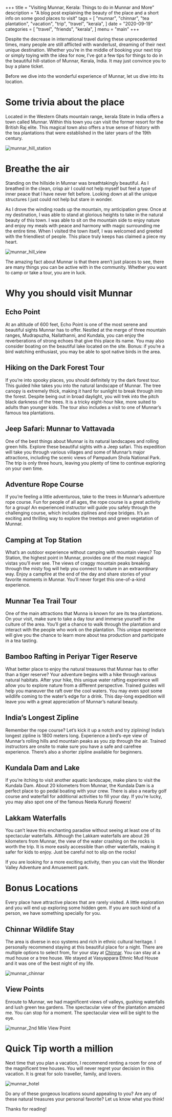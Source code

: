 +++
title = "Visiting Munnar, Kerala: Things to do in Munnar and More"
description = "A blog  post explaining the beauty of the place and a short info on some good places to visit"
tags = [
    "munnar",
    "chinnar",
    "tea plantation",
    "vacation",
    "trip",
    "travel",
    "kerala",
]
date = "2020-09-19"
categories = [
    "travel",
    "friends",
    "kerala",
]
menu = "main"
+++

Despite the decrease in international travel during these unprecedented times, many people are still afflicted with wanderlust, dreaming of their next unique destination. Whether you’re in the middle of booking your next trip or simply toying with the idea for now, I’ve got a few tips for things to do in the beautiful hill-station of Munnar, Kerala, India. It may just convince you to buy a plane ticket.

Before we dive into the wonderful experience of Munnar, let us dive into its location.

# Some trivia about the place
Located in the Western Ghats mountain range, kerala State in India offers a town called Munnar. Within this town you can visit the former resort for the British Raj elite. This magical town also offers a true sense of history with the tea plantations that were established in the later years of the 19th century.

![munnar_hill_station](https://instagram.fcok7-1.fna.fbcdn.net/v/t51.2885-15/e35/99087793_897378187404690_7142110321662158947_n.jpg?_nc_ht=instagram.fcok7-1.fna.fbcdn.net&_nc_cat=106&_nc_ohc=0o_e7g5NDdsAX-lTpel&_nc_tp=18&oh=dc8c79bd78a968346ef2789e0ba634b8&oe=5F9083D6 "Munnar")

# Breathe the air
Standing on the hillside in Munnar was breathtakingly beautiful. As I breathed in the clean, crisp air I could not help myself but feel a type of inner peace that I have never felt before. Looking down at all the unique structures I just could not help but stare in wonder.

As I drove the winding roads up the mountain, my anticipation grew. Once at my destination, I was able to stand at glorious heights to take in the natural beauty of this town. I was able to sit on the mountain side to enjoy nature and enjoy my meals with peace and harmony with magic surrounding me the entire time. When I visited the town itself, I was welcomed and greeted with the friendliest of people. This place truly keeps has claimed a piece my heart.

![munnar_hill_view](https://lh3.googleusercontent.com/NbFahBq14kMJNCojoetAq-BZQZwAHTg0nFXen25YxNZ8lGBPoapEFW_X-FU4WBgDyaNjlBvJICqHSauUgopv68ibcWc8orX1MuSnsv7IpDr9anC8JIGCO4qoWEwr-0b9WFv0d8bM7f1RAZgP_vooA4n0SgANwMZfzyRXLE3LOMZO7IU1cwRuZCFjB-Tal7PA01Wlg4QNr82qlstzFvqRBlq-CGWiYHXCn7vJTpyztQHQu_Lot8SefC_ViyPPMihQhmYas9CxnpsO-GPo6c7y5s7FVqqRPccgjaWXHnACplYdZ9iAR5hxWiXE3wg8ACj59guu-Fj5TcafLK2ZGDp87Qn8Fa7XegEdwsoghHGGB2lXQwV32K0TA68-yRvor_ZlSPzmxa3ND5oXRBIVpnhpB4-P_r6QVilAcdjGaM6WCH971EsXkQeYZzVGxQSun_JuH1464sswiysPaTUj_MoQGVYTW7XGJdKelPxgPqL1lflGxZXepH6uhIaqV1Y64yAzOJh7RGZxQ-GF4H2-eHkBI6VSIneZpDlkH8cpRISO_RE5EpfI3QvwpfG7VJl4Y8mx3gV0TjaiA37mx8vVwKSt5BskOfnbbhDCMUR3afdaQmX4W5KFElmKH-k-JfDWiWRFWKopQ5bPVDWQ293t8uakZo-s_rn5fB4BVUYN26NgbbC0Xlu8uIcSbHAx3aegeQ5VjMeEm1ARk1ALmoAfgDMXDnAbuhX5ZSP5GkgUOpblWG9oFx4_Mnq2ZdE=w1246-h464-no?authuser=0)

The amazing fact about Munnar is that there aren’t just places to see, there are many things you can be active with in the community. Whether you want to camp or take a tour, you are in luck.

# Why you should visit Munnar
## Echo Point

At an altitude of 600 feet, Echo Point is one of the most serene and beautiful sights Munnar has to offer. Nestled at the merge of three mountain ranges, Mudrapuzha, Nallathanni, and Kundala,  you can enjoy the reverberations of strong echoes that give this place its name. You may also consider boating on the beautiful lake located on the site. Bonus: if you’re a bird watching enthusiast, you may be able to spot native birds in the area.

## Hiking on the Dark Forest Tour

If you’re into spooky places, you should definitely try the dark forest tour. This guided hike takes you into the natural landscape of Munnar. The tree canopy is extremely thick, making it hard for sunlight to break through into the forest. Despite being out in broad daylight, you will trek into the pitch black darkness of the trees. It is a tricky eight-hour hike, more suited to adults than younger kids. The tour also includes a visit to one of Munnar’s famous tea plantations.

## Jeep Safari: Munnar to Vattavada

One of the best things about Munnar is its natural landscapes and rolling green hills. Explore these beautiful sights with a Jeep safari. This expedition will take you through various villages and some of Munnar’s major attractions, including the scenic views of Pampadum Shola National Park. The trip is only three hours, leaving you plenty of time to continue exploring on your own time.

## Adventure Rope Course

If you’re feeling a little adventurous, take to the trees in Munnar’s adventure rope course. Fun for people of all ages, the rope course is a great activity for a group! An experienced instructor will guide you safely through the challenging course, which includes ziplines and rope bridges. It’s an exciting and thrilling way to explore the treetops and green vegetation of Munnar.

## Camping at Top Station

What’s an outdoor experience without camping with mountain views? Top Station, the highest point in Munnar,  provides one of the most magical vistas you’ll ever see. The views of craggy mountain peaks breaking through the misty fog will help you connect to nature in an extraordinary way. Enjoy a campfire at the end of the day and share stories of your favorite moments in Munnar. You’ll never forget this one-of-a-kind experience.

## Munnar Tea Trail Tour

One of the main attractions that Munna is known for are its tea plantations. On your visit, make sure to take a day tour and immerse yourself in the culture of the area. You’ll get a chance to walk through the plantation and interact with the people who work on the plantation. This unique experience will give you the chance to learn more about tea production and participate in a tea tasting.

## Bamboo Rafting in Periyar Tiger Reserve  

What better place to enjoy the natural treasures that Munnar has to offer than a tiger reserve? Your adventure begins with a hike through various natural habitats. After your hike, this unique water rafting experience will allow you to explore nature from a different perspective. Trained guides will help you maneuver the raft over the cool waters. You may even spot some wildlife coming to the water’s edge for a drink. This day-long expedition will leave you with a great appreciation of Munnar’s natural beauty.

## India’s Longest Zipline

Remember the rope course? Let’s kick it up a notch and try ziplining! India’s longest zipline is 1800 meters long. Experience a bird’s-eye view of Munnar’s rolling hills and mountain peaks as you zip through the air. Trained instructors are onsite to make sure you have a safe and carefree experience. There’s also a shorter zipline available for beginners.

## Kundala Dam and Lake

If you’re itching to visit another aquatic landscape, make plans to visit the Kundala Dam. About 20 kilometers from Munnar, the Kundala Dam is a perfect place to go pedal boating with your crew. There is also a nearby golf course and waterfall for additional activities to fill your day. If you’re lucky, you may also spot one of the famous Neela Kurunji flowers!

## Lakkam Waterfalls

You can’t leave this enchanting paradise without seeing at least one of its spectacular waterfalls. Although the Lakkam waterfalls are about 26 kilometers from Munnar, the view of the water crashing on the rocks is worth the trip. It is more easily accessible than other waterfalls, making it safer for kids to enjoy. Just be careful not to slip on the rocks!

If you are looking for a more exciting activity, then you can visit the Wonder Valley Adventure and Amusement park.


# Bonus Locations
Every place have attractive places that are rarely visited. A little exploration and you will end up
exploring some hidden gem. If you are such kind of a person, we have something specially for you.

## Chinnar  Wildlife Stay
The area is diverse in eco systems and rich in ethnic cultural heritage. I personally recommend staying at this beautiful place for a night. There are multiple options to select from, for your stay at [Chinnar](https://chinnar.org/). You can stay at a mud house or a tree house. We stayed at Vasyappara Ethnic Mud House and it was one of the best night of my life.

![munnar_chinnar](https://lh3.googleusercontent.com/rxGAMwymyKKk6DyZZXskhWvZ76xWu5g6oIJeLoRqNyN8eBk68NZT8pf1uVbHkRa2mM5SEePr54gDGWWjKUNcQAQS7Slqi-b_EkjR-oFN8rR_9ch4_d7uIu5MY5MqNwfbHXeoAtJkw70=w672-h504-no "Chinnar")

## View Points
Enroute to Munnar, we had magnificent views of valleys, gushing waterfalls and lush green tea gardens. The spectacular view of the plantation amazed me. You can stop for a moment. The spectacular view will be sight to the eye.

![munnar_2nd Mile View Point](https://lh3.googleusercontent.com/UtQbrSVkIG31JOkdCt9lvQAzl9mxa_uRPZpIQRI-ULmn96MnUD1rvTcIl87cUr3Dz4NKShCgnWZzFdfNC19tYc2_5GX_VlRoKmyNJMek2kXstVXDoJxdLUKbtCzMGT3x6FUUKbBU3xveccH9ALsyM4EQAM5GYAqnop8Nb_OC4t57V8EyvCD7h-dNyHIMoNsa_XcKudD4VtmGeL-NGDR3-QV0qS-P0mav43fPytJkvvuZdUtDSmS-fSGDGhU4ejV5NMRo-Ee9YJweSMmMxbz13l5K_OMOEoLyFJHGPZI3Zg1Too0QYRaHciHI0vZ-Yu2aOWNlOnRKkAbZirihPMOrCrzFeXw5Jx6xDWCiWRBz8C23CmkouJh0WGN7-giiRJjC0PDdH4-k9HNOFQudJe49YGqo30fWbRxudmv-m0hr26mas_L1Gb8ch3KGYr7cuRhg8xPT1ILghPv0eSyL6L5KoNvARTfKztMs6BTLe5wGboJRgIlPJH10wpdd07ZZSNfgm15JF2ZN6c9jAYN1hb9mL8FGScri2Gl2gdppQL-fAcf5t_HQlrdNbcKtMIn6978z-mWRERul844QiO6tu_pUaOtEKgcq2Gg73HiHeCqcP4M2qeAcYhT3zIPTzWIPkkzDETF0NZyEaAgWa-OxMbSZ7btNgBzbyRZNUZ108M8Rh93OB2-e-UIN_4Cp-_D63h8OCPfggB-Cf75Qo51uTsT2Yag84uV3XQjFX0mZovxDBLehEhatPHMTyuA=w672-h504-no?authuser=0 "Echo Point")

# Quick Tip worth a million
Next time that you plan a vacation, I recommend renting a room for one of the magnificent tree houses. You will never regret your decision in this vacation. It is great for solo traveller, family, and lovers.

![munnar_hotel](https://lh3.googleusercontent.com/TCN0G71f0Vj9bIgWQwG9sCP6yfP7GefEaS1bJQTAiy9PBozcppygVmwtj_LDu-QFG4nn82YBQ0vPJRIzkQ2PX2yKmVNdvDe-1e3tqaMyoGDHzrNQXc7m373kY6x5qKhlx8Ya1CBNzm0g5eo8IYZ_eTnl9eBMh4_bK4EKQkKFodKOkA6cgVCeAm-x8XCXyJdiEOv7g2P4dDEmUJH79Pl3BpNDsB36UjZiQMfo7g66EFoAamMAcYQSUW-Nl8U6zmrY2SDaaEVoHY1DSBFz2rXjVEHVyOC6QTl0brF44HBympg1q3uPBbN3DaUbLRoBpiooC-WuA9hhksIuXzlwIUtBWVPS3Y8y9EiYmajaxa6rXHN0AoaoIrZYUHyLypOBNND8T3odj6y2UtBW0Q3ZY-05Cdypou-kCpkxPEC40Sx2IgLap7l3ceoY2nu8U0ifQwDeVPMSSpuBaCy1KCy0FQMigW1vIPpfXLcy28ysY10_kPpckw5CMedC21AWstvgfGXeNXN3HVefaLNTLyXTQslbqugT0xi82NsVVa37fu_9Iozbmi2W-Eg9dIh4FKL0ukCQsAPKgNLR_1L2qH_dU7rpiFL6IJN7-E0ZHwwmhBQ6sHuqHMltIgsl1UebFMU0AV88CMBiZwtYpqb--kFtHo6lO5VPM31oKanNlgasWcXv4_6a1_c-c5ZZI5OhnLh-69gnCYaSgdjUt6bvsTo9BEOb9ZyhA_ZeOFOBxOOL17JLlN6XfHKkofx-bwg=w1246-h341-no?authuser=0 "Hotel")

Do any of these gorgeous locations sound appealing to you? Are any of these natural treasures your personal favorite? Let us know what you think!

Thanks for reading!

